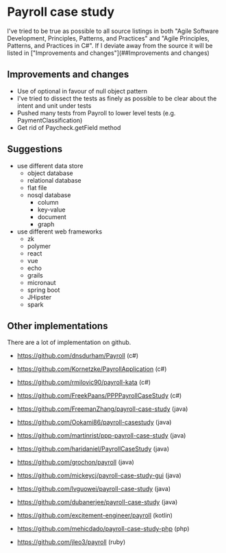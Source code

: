 # Payroll case study
I've tried to be true as possible to all source listings in both "Agile Software Development, Principles, Patterns, and Practices" and
"Agile Principles, Patterns, and Practices in C#".
If I deviate away from the source it will be listed in ["Improvements and changes"](##Improvements and changes)

## Improvements and changes
* Use of optional in favour of null object pattern
* I've tried to dissect the tests as finely as possible to be clear about the intent and unit under tests
* Pushed many tests from Payroll to lower level tests (e.g. PaymentClassification)
* Get rid of Paycheck.getField method

## Suggestions
* use different data store
    * object database
    * relational database
    * flat file
    * nosql database
        * column
        * key-value
        * document
        * graph
* use different web frameworks
    * zk
    * polymer
    * react
    * vue
    * echo
    * grails
    * micronaut
    * spring boot
    * JHipster
    * spark

## Other implementations
There are a lot of implementation on github.
* https://github.com/dnsdurham/Payroll (c#)
* https://github.com/Kornetzke/PayrollApplication (c#)
* https://github.com/rmilovic90/payroll-kata (c#)
* https://github.com/FreekPaans/PPPPayrollCaseStudy (c#)

* https://github.com/FreemanZhang/payroll-case-study (java)
* https://github.com/Ookami86/payroll-casestudy (java)
* https://github.com/martinrist/ppp-payroll-case-study (java)
* https://github.com/haridaniel/PayrollCaseStudy (java)
* https://github.com/grochon/payroll (java)
* https://github.com/mickeycj/payroll-case-study-gui (java)
* https://github.com/lvguowei/payroll-case-study (java)
* https://github.com/dubanerjee/payroll-case-study (java)

* https://github.com/excitement-engineer/payroll (kotlin)
* https://github.com/mehicdado/payroll-case-study-php (php)

* https://github.com/jleo3/payroll (ruby)
